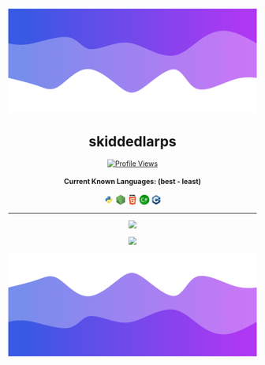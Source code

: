 ![Header](./header.png)


<h1 align="center">skiddedlarps</h1>
<a href="https://github.com/skiddedlarps">
  <p align="center">
    <img src="https://komarev.com/ghpvc/?username=skiddedlarpsx&color=blueviolet" alt="Profile Views">
  </p>
</a>

<h4 align="center">Current Known Languages: (best - least)</h4>
<p align="center">
  <code><img height="20" src="https://raw.githubusercontent.com/github/explore/main/topics/python/python.png"></code>
  <code><img height="20" src="https://raw.githubusercontent.com/github/explore/main/topics/nodejs/nodejs.png"></code>
  <code><img height="20" src="https://raw.githubusercontent.com/github/explore/main/topics/html/html.png"></code>
  <code><img height="20" src="https://raw.githubusercontent.com/github/explore/main/topics/csharp/csharp.png"></code>
  <code><img height="20" src="https://raw.githubusercontent.com/github/explore/main/topics/cpp/cpp.png"></code>
</p>

---

<p align="center">
  <img src="https://github-readme-stats.vercel.app/api/?username=skiddedlarps&title_color=4F8CC9&text_color=9f9f9f&show_icons=true&bg_color=00000000&hide_border=true&icon_color=4F8CC9&hide_title=true&count_private=true" />
</p>

<p align="center">
  <img src="https://discord.c99.nl/widget/theme-4/950165580953055243.png" />
</p>


![Footer](./footer.png)
